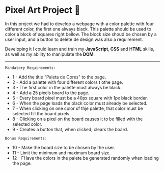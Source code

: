 # Pixel Art Project 🚀

In this project we had to develop a webpage with a color palette with four different color, the first one always black. This palette should be used to color a block of squares right bellow. The block size shoud be chosen by a user input, and a button to delete de design was also a requirement.

Developing it I could learn and train my **JavaScript**, **CSS** and **HTML** skills, as well as my ability to manipulate the **DOM**.

---

  `Mandatory Requirements:`
  - 1 - Add the title "Paleta de Cores" to the page.
  - 2 - Add a palette with four different colors t othe page.
  - 3 - The first color in the palette must always be black.
  - 4 - Add a 25 pixels board to the page.
  - 5 - Every board pixel must be a 40px square with 1px black border.
  - 6 - When the page loads the black color must already be selected.
  - 7 - When clicking on one color of thje palette, that color must be selected fill the board pixels.
  - 8 - Clicking on a pixel on the board causes it to be filled with the selected color.
  - 9 - Creates a button that, when clicked, clears the board.

  `Bonus Requirements:`
  - 10 - Make the board size to be chosen by the user.
  - 11 - Limit the minimum and maximum board size.
  - 12 - FHave the colors in the palete be generated randomly when loading the page.
